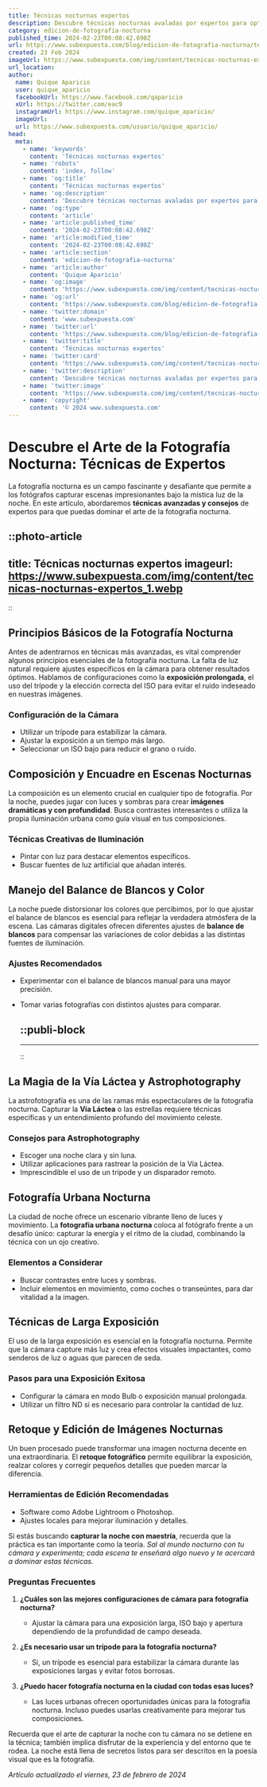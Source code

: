 ```yaml
---
title: Técnicas nocturnas expertos
description: Descubre técnicas nocturnas avaladas por expertos para optimizar tu rutina y descanso. Consejos prácticos y seguros para una noche perfecta.
category: edicion-de-fotografia-nocturna
published_time: 2024-02-23T00:08:42.698Z
url: https://www.subexpuesta.com/blog/edicion-de-fotografia-nocturna/tecnicas-nocturnas-expertos
created: 23 Feb 2024
imageUrl: https://www.subexpuesta.com/img/content/tecnicas-nocturnas-expertos_1.webp
url_location:
author:
  name: Quique Aparicio
  user: quique_aparicio
  facebookUrl: https://www.facebook.com/qaparicio
  xUrl: https://twitter.com/eac9
  instagramUrl: https://www.instagram.com/quique_aparicio/
  imageUrl: 
  url: https://www.subexpuesta.com/usuario/quique_aparicio/
head:
  meta:
    - name: 'keywords'
      content: 'Técnicas nocturnas expertos'
    - name: 'robots'
      content: 'index, follow'
    - name: 'og:title'
      content: 'Técnicas nocturnas expertos'
    - name: 'og:description'
      content: 'Descubre técnicas nocturnas avaladas por expertos para optimizar tu rutina y descanso. Consejos prácticos y seguros para una noche perfecta.'
    - name: 'og:type'
      content: 'article'
    - name: 'article:published_time'
      content: '2024-02-23T00:08:42.698Z'
    - name: 'article:modified_time'
      content: '2024-02-23T00:08:42.698Z'
    - name: 'article:section'
      content: 'edicion-de-fotografia-nocturna'
    - name: 'article:author'
      content: 'Quique Aparicio'
    - name: 'og:image'
      content: 'https://www.subexpuesta.com/img/content/tecnicas-nocturnas-expertos_1.webp'
    - name: 'og:url'
      content: 'https://www.subexpuesta.com/blog/edicion-de-fotografia-nocturna/tecnicas-nocturnas-expertos'
    - name: 'twitter:domain'
      content: 'www.subexpuesta.com'
    - name: 'twitter:url'
      content: 'https://www.subexpuesta.com/blog/edicion-de-fotografia-nocturna/tecnicas-nocturnas-expertos'
    - name: 'twitter:title'
      content: 'Técnicas nocturnas expertos'
    - name: 'twitter:card'
      content: 'https://www.subexpuesta.com/img/content/tecnicas-nocturnas-expertos_1.webp'
    - name: 'twitter:description'
      content: 'Descubre técnicas nocturnas avaladas por expertos para optimizar tu rutina y descanso. Consejos prácticos y seguros para una noche perfecta.'
    - name: 'twitter:image'
      content: 'https://www.subexpuesta.com/img/content/tecnicas-nocturnas-expertos_1.webp'
    - name: 'copyright'
      content: '© 2024 www.subexpuesta.com'
---
```

# Descubre el Arte de la Fotografía Nocturna: Técnicas de Expertos

La fotografía nocturna es un campo fascinante y desafiante que permite a los fotógrafos capturar escenas impresionantes bajo la mística luz de la noche. En este artículo, abordaremos **técnicas avanzadas y consejos** de expertos para que puedas dominar el arte de la fotografía nocturna.


::photo-article
---
title: Técnicas nocturnas expertos
imageurl: https://www.subexpuesta.com/img/content/tecnicas-nocturnas-expertos_1.webp
---
::


## Principios Básicos de la Fotografía Nocturna
Antes de adentrarnos en técnicas más avanzadas, es vital comprender algunos principios esenciales de la fotografía nocturna. La falta de luz natural requiere ajustes específicos en la cámara para obtener resultados óptimos. Hablamos de configuraciones como la **exposición prolongada**, el uso del trípode y la elección correcta del ISO para evitar el ruido indeseado en nuestras imágenes.

### Configuración de la Cámara
- Utilizar un trípode para estabilizar la cámara.
- Ajustar la exposición a un tiempo más largo.
- Seleccionar un ISO bajo para reducir el grano o ruido.

## Composición y Encuadre en Escenas Nocturnas
La composición es un elemento crucial en cualquier tipo de fotografía. Por la noche, puedes jugar con luces y sombras para crear **imágenes dramáticas y con profundidad**. Busca contrastes interesantes o utiliza la propia iluminación urbana como guía visual en tus composiciones.

### Técnicas Creativas de Iluminación
- Pintar con luz para destacar elementos específicos.
- Buscar fuentes de luz artificial que añadan interés.

## Manejo del Balance de Blancos y Color
La noche puede distorsionar los colores que percibimos, por lo que ajustar el balance de blancos es esencial para reflejar la verdadera atmósfera de la escena. Las cámaras digitales ofrecen diferentes ajustes de **balance de blancos** para compensar las variaciones de color debidas a las distintas fuentes de iluminación.

### Ajustes Recomendados
- Experimentar con el balance de blancos manual para una mayor precisión.
- Tomar varias fotografías con distintos ajustes para comparar.


  ::publi-block
  ---
  ---
  ::
  
  
## La Magia de la Vía Láctea y Astrophotography
La astrofotografía es una de las ramas más espectaculares de la fotografía nocturna. Capturar la **Vía Láctea** o las estrellas requiere técnicas específicas y un entendimiento profundo del movimiento celeste.

### Consejos para Astrophotography
- Escoger una noche clara y sin luna.
- Utilizar aplicaciones para rastrear la posición de la Vía Láctea.
- Imprescindible el uso de un trípode y un disparador remoto.

## Fotografía Urbana Nocturna
La ciudad de noche ofrece un escenario vibrante lleno de luces y movimiento. La **fotografía urbana nocturna** coloca al fotógrafo frente a un desafío único: capturar la energía y el ritmo de la ciudad, combinando la técnica con un ojo creativo.

### Elementos a Considerar
- Buscar contrastes entre luces y sombras.
- Incluir elementos en movimiento, como coches o transeúntes, para dar vitalidad a la imagen.

## Técnicas de Larga Exposición
El uso de la larga exposición es esencial en la fotografía nocturna. Permite que la cámara capture más luz y crea efectos visuales impactantes, como senderos de luz o aguas que parecen de seda.

### Pasos para una Exposición Exitosa
- Configurar la cámara en modo Bulb o exposición manual prolongada.
- Utilizar un filtro ND si es necesario para controlar la cantidad de luz.

## Retoque y Edición de Imágenes Nocturnas
Un buen procesado puede transformar una imagen nocturna decente en una extraordinaria. El **retoque fotográfico** permite equilibrar la exposición, realzar colores y corregir pequeños detalles que pueden marcar la diferencia.

### Herramientas de Edición Recomendadas
- Software como Adobe Lightroom o Photoshop.
- Ajustes locales para mejorar iluminación y detalles.

Si estás buscando **capturar la noche con maestría**, recuerda que la práctica es tan importante como la teoría. *Sal al mundo nocturno con tu cámara y experimenta; cada escena te enseñará algo nuevo y te acercará a dominar estas técnicas.* 

### Preguntas Frecuentes

1. **¿Cuáles son las mejores configuraciones de cámara para fotografía nocturna?**
   - Ajustar la cámara para una exposición larga, ISO bajo y apertura dependiendo de la profundidad de campo deseada.

2. **¿Es necesario usar un trípode para la fotografía nocturna?**
   - Sí, un trípode es esencial para estabilizar la cámara durante las exposiciones largas y evitar fotos borrosas.

3. **¿Puedo hacer fotografía nocturna en la ciudad con todas esas luces?**
   - Las luces urbanas ofrecen oportunidades únicas para la fotografía nocturna. Incluso puedes usarlas creativamente para mejorar tus composiciones.

Recuerda que el arte de capturar la noche con tu cámara no se detiene en la técnica; también implica disfrutar de la experiencia y del entorno que te rodea. La noche está llena de secretos listos para ser descritos en la poesía visual que es la fotografía.

_Artículo actualizado el viernes, 23 de febrero de 2024_